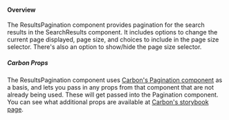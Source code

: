 #### Overview

The ResultsPagination component provides pagination for the search results in the SearchResults component. It includes options to change the current page displayed, page size, and choices to include in the page size selector. There's also an option to show/hide the page size selector.

##### Carbon Props

The ResultsPagination component uses [Carbon's Pagination component](https://github.com/carbon-design-system/carbon/tree/master/packages/components/src/components/pagination) as a basis, and lets you pass in any props from that component that are not already being used. These will get passed into the Pagination component. You can see what additional props are available at [Carbon's storybook page](http://react.carbondesignsystem.com/?path=/story/pagination--pagination).
